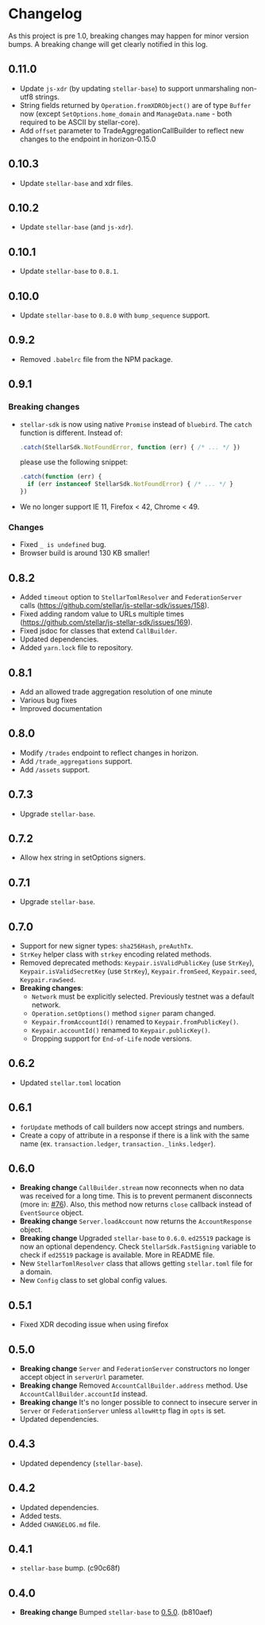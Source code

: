# Changelog

As this project is pre 1.0, breaking changes may happen for minor version bumps. A breaking change will get clearly notified in this log.

## 0.11.0

* Update `js-xdr` (by updating `stellar-base`) to support unmarshaling non-utf8 strings.
* String fields returned by `Operation.fromXDRObject()` are of type `Buffer` now (except `SetOptions.home_domain` and `ManageData.name` - both required to be ASCII by stellar-core).
* Add `offset` parameter to TradeAggregationCallBuilder to reflect new changes to the endpoint in horizon-0.15.0

## 0.10.3

* Update `stellar-base` and xdr files.

## 0.10.2

* Update `stellar-base` (and `js-xdr`).

## 0.10.1

* Update `stellar-base` to `0.8.1`.

## 0.10.0

* Update `stellar-base` to `0.8.0` with `bump_sequence` support.

## 0.9.2

* Removed `.babelrc` file from the NPM package.

## 0.9.1

### Breaking changes

* `stellar-sdk` is now using native `Promise` instead of `bluebird`. The `catch` function is different. Instead of:

  ```js
  .catch(StellarSdk.NotFoundError, function (err) { /* ... */ })
  ```
  please use the following snippet:
  ```js
  .catch(function (err) {
    if (err instanceof StellarSdk.NotFoundError) { /* ... */ }
  })
  ```

* We no longer support IE 11, Firefox < 42, Chrome < 49.

### Changes

* Fixed `_ is undefined` bug.
* Browser build is around 130 KB smaller!

## 0.8.2

* Added `timeout` option to `StellarTomlResolver` and `FederationServer` calls (https://github.com/stellar/js-stellar-sdk/issues/158).
* Fixed adding random value to URLs multiple times (https://github.com/stellar/js-stellar-sdk/issues/169).
* Fixed jsdoc for classes that extend `CallBuilder`.
* Updated dependencies.
* Added `yarn.lock` file to repository.

## 0.8.1

* Add an allowed trade aggregation resolution of one minute
* Various bug fixes
* Improved documentation

## 0.8.0

* Modify `/trades` endpoint to reflect changes in horizon. 
* Add `/trade_aggregations` support.
* Add `/assets` support. 

## 0.7.3

* Upgrade `stellar-base`.

## 0.7.2

* Allow hex string in setOptions signers.

## 0.7.1

* Upgrade `stellar-base`.

## 0.7.0

* Support for new signer types: `sha256Hash`, `preAuthTx`.
* `StrKey` helper class with `strkey` encoding related methods.
* Removed deprecated methods: `Keypair.isValidPublicKey` (use `StrKey`), `Keypair.isValidSecretKey` (use `StrKey`), `Keypair.fromSeed`, `Keypair.seed`, `Keypair.rawSeed`.
* **Breaking changes**:
  * `Network` must be explicitly selected. Previously testnet was a default network.
  * `Operation.setOptions()` method `signer` param changed.
  * `Keypair.fromAccountId()` renamed to `Keypair.fromPublicKey()`.
  * `Keypair.accountId()` renamed to `Keypair.publicKey()`.
  * Dropping support for `End-of-Life` node versions.

## 0.6.2

* Updated `stellar.toml` location

## 0.6.1

* `forUpdate` methods of call builders now accept strings and numbers.
* Create a copy of attribute in a response if there is a link with the same name (ex. `transaction.ledger`, `transaction._links.ledger`).

## 0.6.0

* **Breaking change** `CallBuilder.stream` now reconnects when no data was received for a long time.
This is to prevent permanent disconnects (more in: [#76](https://github.com/stellar/js-stellar-sdk/pull/76)).
Also, this method now returns `close` callback instead of `EventSource` object.
* **Breaking change** `Server.loadAccount` now returns the `AccountResponse` object.
* **Breaking change** Upgraded `stellar-base` to `0.6.0`. `ed25519` package is now an optional dependency. Check `StellarSdk.FastSigning` variable to check if `ed25519` package is available. More in README file.
* New `StellarTomlResolver` class that allows getting `stellar.toml` file for a domain.
* New `Config` class to set global config values.

## 0.5.1

* Fixed XDR decoding issue when using firefox

## 0.5.0

* **Breaking change** `Server` and `FederationServer` constructors no longer accept object in `serverUrl` parameter.
* **Breaking change** Removed `AccountCallBuilder.address` method. Use `AccountCallBuilder.accountId` instead.
* **Breaking change** It's no longer possible to connect to insecure server in `Server` or `FederationServer` unless `allowHttp` flag in `opts` is set.
* Updated dependencies.

## 0.4.3

* Updated dependency (`stellar-base`).

## 0.4.2

* Updated dependencies.
* Added tests.
* Added `CHANGELOG.md` file.

## 0.4.1

* `stellar-base` bump. (c90c68f)

## 0.4.0

* **Breaking change** Bumped `stellar-base` to [0.5.0](https://github.com/stellar/js-stellar-base/blob/master/CHANGELOG.md#050). (b810aef)
